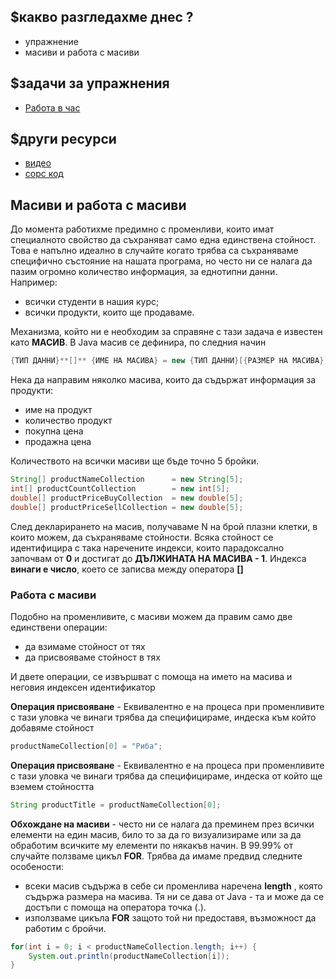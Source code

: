 ## $какво разгледахме днес ?
- упражнение
- масиви и работа с масиви

## $задачи за упражнения
- [Работа в час](https://github.com/mihail-petrov/netit-webdev-java/tree/master/2022-2023/%40semester_1/week-07-2/cw)

## $други ресурси
- [видео](https://drive.google.com/file/d/1IZ9bNp-d39Ub40tcgF-jgF9iGOahxNVo/view?usp=sharing)
- [сорс код](https://github.com/mihail-petrov/netit-webdev-java/tree/master/2022-2023/%40semester_1/week-07-2/source)


## Масиви и работа с масиви 

До момента работихме предимно с променливи, които имат специалното свойство да съхраняват само една единствена стойност. Това е напълно идеално в случайте когато трябва са съхраняваме специфично състояние на нашата програма, но често ни се налага да пазим огромно количество информация, за еднотипни данни.  Например:
- всички студенти в нашия курс;
- всички продукти, които ще продаваме.

Механизма, който ни е необходим за справяне с тази задача е известен като **МАСИВ**. В Java масив се дефинира, по следния начин

```java
{ТИП ДАННИ}**[]** {ИМЕ НА МАСИВА} = new {ТИП ДАННИ}[{РАЗМЕР НА МАСИВА}]
```

Нека да направим няколко масива, които да съдържат информация за продукти:
- име на продукт
- количество продукт
- покупна цена
- продажна цена

Количеството на всички масиви ще бъде точно 5 бройки. 

```java
String[] productNameCollection      = new String[5];
int[] productCountCollection        = new int[5];
double[] productPriceBuyCollection  = new double[5];
double[] productPriceSellCollection = new double[5];
```

След декларирането на масив, получаваме N на брой плазни клетки, в които можем, да съхраняваме стойности. Всяка стойност се идентифицира с така наречените индекси, които парадоксално започвам от **0** и достигат до **ДЪЛЖИНАТА НА МАСИВА - 1**.
Индекса **винаги е число**, което се записва между оператора **[]**

### Работа с масиви

Подобно на променливите, с масиви можем да правим само две единствени операции:
- да взимаме стойност от тях
- да присвояваме стойност в тях

И двете операции, се извършват с помоща на името на масива и неговия индексен идентификатор

**Операция присвояване** - Еквивалентно е на процеса при променливите с тази уловка че винаги трябва да специфицираме, индеска към който добавяме стойност

```java
productNameCollection[0] = "Риба";
```

**Операция присвояване** - Еквивалентно е на процеса при променливите с тази уловка че винаги трябва да специфицираме, индеска от който ще вземем стойността

```java
String productTitle = productNameCollection[0];
```

**Обхождане на масиви** - често ни се налага да преминем през всички елементи на един масив, било то за да го визуализираме или за да обработим всичките му елементи по някакъв начин. В 99.99% от случайте ползваме цикъл **FOR**. Трябва да имаме предвид следните особености:
- всеки масив съдържа в себе си променлива наречена **length** , която съдържа размера на масива. Тя ни се дава от Java - та  и може да се достъпи с помоща на оператора точка (.). 
- използваме цикъла **FOR** защото той ни предоставя, възможност да работим с бройчи. 


```java
for(int i = 0; i < productNameCollection.length; i++) {
    System.out.println(productNameCollection[i]);
}
```
